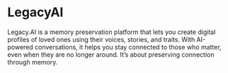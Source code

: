 # LegacyAI
Legacy.AI is a memory preservation platform that lets you create digital profiles of loved ones using their voices, stories, and traits. With AI-powered conversations, it helps you stay connected to those who matter, even when they are no longer around. It’s about preserving connection through memory.
